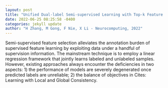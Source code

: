 ```yaml
--- 
layout: post 
title: "Unified Dual-label Semi-supervised Learning with Top-k Feature Selection" 
date: 2022-06-25 08:25:58 -0400 
categories: jekyll update 
author: "H Zhang, M Gong, F Nie, X Li - Neurocomputing, 2022" 
--- 
```

Semi-supervised feature selection alleviates the annotation burden of supervised feature learning by exploiting data under a handful of supervision information. The mainstream technique is to employ a linear regression framework that jointly learns labeled and unlabeled samples. However, existing approaches always encounter the deficiencies in two aspects: 1) the performance of models are severely degenerated once predicted labels are unreliable; 2) the balance of objectives in Cites: Learning with Local and Global Consistency.